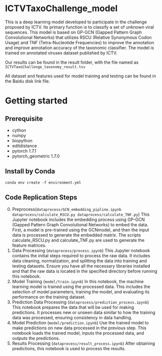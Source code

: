 # ICTVTaxoChallenge_model
   This is a deep learning model developed to participate in the challenge proposed by ICTV. Its primary function is to classify a set of unknown viral sequences. This model is based on GP-GCN (Gapped Pattern Graph Convolutional Networks) that utilizes RSCU (Relative Synonymous Codon Usage) and TNF (Tetra-Nucleotide Frequencies) to improve the annotation and improve annotation accuracy of the  taxonomic classifier. The model is trained on annotated viruses dataset published by ICTV.
   
   Our results can be found in the result folder, with the file named as `ICTVTaxoChallenge_taxonomy_result.tsv`

   All dataset and features used for model training and testing can be found in the Baidu disk link file.
# Getting started 
## Prerequisite
* cython
* numpy
* biopython
* editdistance
* pytorch 1.7.1
* pytorch_geometric 1.7.0

## Install by Conda

```shell
conda env create -f environment.yml
```

## Code Replication Steps
0. Preprocess(`dataprocess/GCN_embedding_pipline.ipynb dataprocess/calculate_RSCU.py dataprocess/calculate_TNF.py`)
This Jupyter notebook includes the embedding process using GP-GCN (Gapped Pattern Graph Convolutional Networks) to embed the data. First, a model is pre-trained using the GCNmodel, and then the input data is processed to generate the embedded matrix. The scripts calculate_RSCU.py and calculate_TNF.py are used to generate the feature matrices.
2. Data Processing (`dataprocess/process.ipynb`)
This Jupyter notebook contains the initial steps required to process the raw data. It includes data cleaning, normalization, and splitting the data into training and testing datasets. Ensure you have all the necessary libraries installed and that the raw data is located in the specified directory before running this notebook.
3. Model Training (`model/train.ipynb`)
In this notebook, the machine learning model is trained using the processed data. This includes the selection of model parameters, training the model, and evaluating its performance on the training dataset.
4. Prediction Data Processing (`dataprocess/prediction_process.ipynb`)
This notebook prepares the data that will be used for making predictions. It processes new or unseen data similar to how the training data was processed, ensuring consistency in data handling.
5. Model Prediction (`model/prediction.ipynb`)
Use the trained model to make predictions on new data processed in the previous step. This notebook loads the trained model, inputs the processed data, and outputs the predictions.
6. Results Processing (`dataprocess/result_process.ipynb`)
After obtaining predictions, this notebook is used to process the results. 
